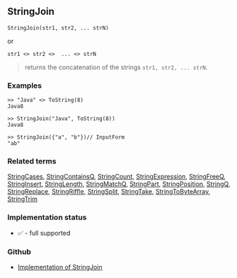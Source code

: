 ## StringJoin

```
StringJoin(str1, str2, ... strN)
```

or

```
str1 <> str2 <>  ... <> strN
```

> returns the concatenation of the strings `str1, str2, ... strN`.

### Examples

```
>> "Java" <> ToString(8)
Java8

>> StringJoin("Java", ToString(8))
Java8

>> StringJoin({"a", "b"})// InputForm
"ab"
```

### Related terms
[StringCases](StringCases.md), [StringContainsQ](StringContainsQ.md), [StringCount](StringCount.md), [StringExpression](StringExpression.md), [StringFreeQ](StringFreeQ.md), [StringInsert](StringInsert.md), [StringLength](StringLength.md), [StringMatchQ](StringMatchQ.md), [StringPart](StringPart.md), [StringPosition](StringPosition.md), [StringQ](StringQ.md), [StringReplace](StringReplace.md), [StringRiffle](StringRiffle.md), [StringSplit](StringSplit.md), [StringTake](StringTake.md), [StringToByteArray](StringToByteArray.md), [StringTrim](StringTrim.md)






### Implementation status

* &#x2705; - full supported

### Github

* [Implementation of StringJoin](https://github.com/axkr/symja_android_library/blob/master/symja_android_library/matheclipse-core/src/main/java/org/matheclipse/core/builtin/StringFunctions.java#L1664) 
